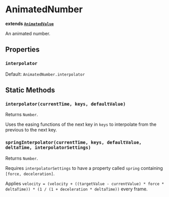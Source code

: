 # AnimatedNumber
**extends [`AnimatedValue`](animated-value.md)**

An animated number.

## Properties
### `interpolator`
Default: `AnimatedNumber.interpolator`

## Static Methods
### `interpolator(currentTime, keys, defaultValue)`
Returns `Number`.

Uses the easing functions of the next key in `keys` to interpolate from the previous to the next key.

### `springInterpolator(currentTime, keys, defaultValue, deltaTime, interpolatorSettings)`
Returns `Number`.

Requires `interpolatorSettings` to have a property called `spring` containing `[force, deceleration]`.

Applies `velocity = (velocity + ((targetValue - currentValue) * force * deltaTime)) * (1 / (1 + deceleration * deltaTime))` every frame.
